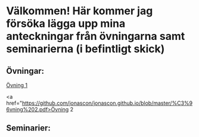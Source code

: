 # Välkommen! Här kommer jag försöka lägga upp mina anteckningar från övningarna samt seminarierna (i befintligt skick)
## Övningar:
<a href="https://github.com/jonascon/jonascon.github.io/blob/master/%C3%96vning%201.pdf">Övning 1</a>

<a href="https://github.com/jonascon/jonascon.github.io/blob/master/%C3%96vning%202.pdf>Övning 2</a>
## Seminarier: 
